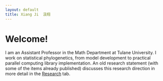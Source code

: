 ```yaml
---
layout: default
title: Xiang Ji  汲翔
---
```


# Welcome!


I am an Assistant Professor in the Math Department at Tulane University.
I work on statistical phylogenetics, from model development to practical parallel computing library implementation.  An old research statement (with some of the items already published) discusses this research direction in more detail in the [Research](./Publication/index.html) tab.
